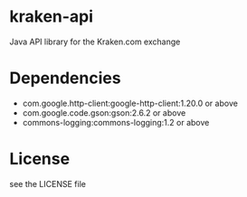 # kraken-api
Java API library for the Kraken.com exchange

# Dependencies
  + com.google.http-client:google-http-client:1.20.0 or above
  + com.google.code.gson:gson:2.6.2 or above
  + commons-logging:commons-logging:1.2 or above

# License
see the LICENSE file 

